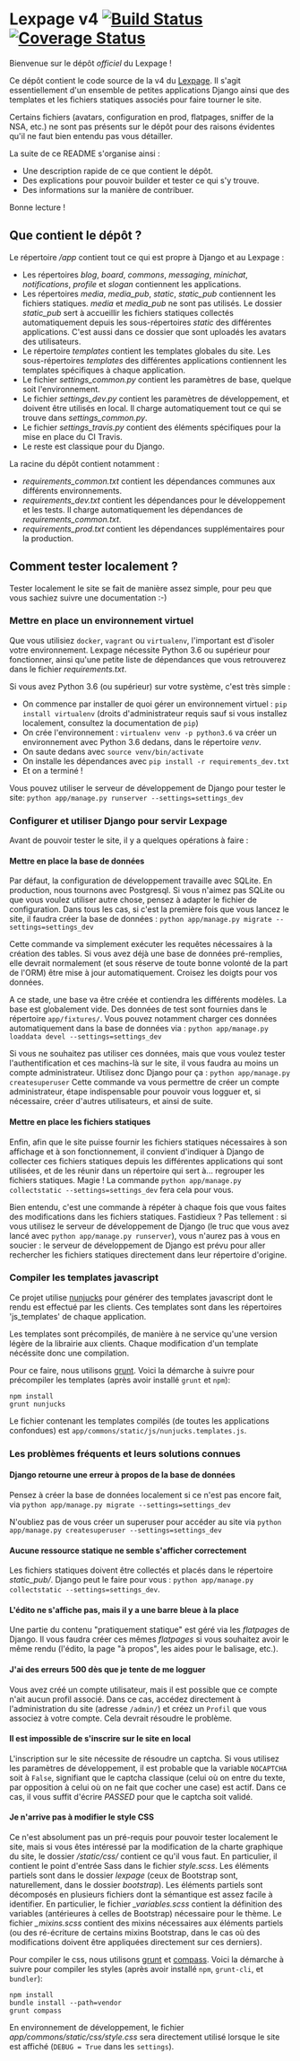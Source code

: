 # Lexpage v4 [![Build Status](https://travis-ci.org/AlexandreDecan/Lexpage.svg?branch=master)](https://travis-ci.org/AlexandreDecan/Lexpage)  [![Coverage Status](https://coveralls.io/repos/AlexandreDecan/Lexpage/badge.svg?branch=master&service=github)](https://coveralls.io/github/AlexandreDecan/Lexpage?branch=master)

Bienvenue sur le dépôt *officiel* du Lexpage ! 

Ce dépôt contient le code source de la v4 du [Lexpage](http://www.lexpage.net).
Il s'agit essentiellement d'un ensemble de petites applications Django ainsi que des templates et les fichiers statiques
associés pour faire tourner le site. 

Certains fichiers (avatars, configuration en prod, flatpages, sniffer de la NSA, etc.) ne sont pas présents sur
le dépôt pour des raisons évidentes qu'il ne faut bien entendu pas vous détailler.

La suite de ce README s'organise ainsi : 
 - Une description rapide de ce que contient le dépôt. 
 - Des explications pour pouvoir builder et tester ce qui s'y trouve.
 - Des informations sur la manière de contribuer.
 
Bonne lecture !


## Que contient le dépôt ?

Le répertoire */app* contient tout ce qui est propre à Django et au Lexpage : 
 - Les répertoires *blog*, *board*, *commons*, *messaging*, *minichat*, *notifications*, *profile* et *slogan*
   contiennent les applications.
 - Les répertoires *media*, *media_pub*, *static*, *static_pub* contiennent les fichiers statiques. *media* et
   *media_pub* ne sont pas utilisés. Le dossier *static_pub* sert à accueillir les fichiers statiques collectés
   automatiquement depuis les sous-répertoires *static* des différentes applications. C'est aussi dans ce dossier
   que sont uploadés les avatars des utilisateurs. 
 - Le répertoire *templates* contient les templates globales du site. Les sous-répertoires *templates* des différentes
   applications contiennent les templates spécifiques
   à chaque application.
 - Le fichier *settings_common.py* contient les paramètres de base, quelque soit l'environnement.
 - Le fichier *settings_dev.py* contient les paramètres de développement, et doivent être utilisés en local.
   Il charge automatiquement tout ce qui se trouve dans *settings_common.py*.
 - Le fichier *settings_travis.py* contient des éléments spécifiques pour la mise en place du CI Travis.
 - Le reste est classique pour du Django.
  
La racine du dépôt contient notamment :
 - *requirements_common.txt* contient les dépendances communes aux différents environnements.
 - *requirements_dev.txt* contient les dépendances pour le développement et les tests.
   Il charge automatiquement les dépendances de *requirements_common.txt*.
 - *requirements_prod.txt* contient les dépendances supplémentaires pour la production.
 
 
## Comment tester localement ?

Tester localement le site se fait de manière assez simple, pour peu que vous sachiez suivre une documentation :-)

### Mettre en place un environnement virtuel

Que vous utilisiez `docker`, `vagrant` ou `virtualenv`, l'important est d'isoler votre environnement.
Lexpage nécessite Python 3.6 ou supérieur pour fonctionner, ainsi qu'une petite liste de dépendances que
vous retrouverez dans le fichier *requirements.txt*.

Si vous avez Python 3.6 (ou supérieur) sur votre système, c'est très simple :
 - On commence par installer de quoi gérer un environnement virtuel : `pip install virtualenv` (droits d'administrateur
 requis sauf si vous installez localement, consultez la documentation de `pip`)
 - On crée l'environnement : `virtualenv venv -p python3.6` va créer un environnement avec Python 3.6 dedans,
   dans le répertoire *venv*.
 - On saute dedans avec `source venv/bin/activate`
 - On installe les dépendances avec `pip install -r requirements_dev.txt`
 - Et on a terminé !

Vous pouvez utiliser le serveur de développement de Django pour tester le site:
`python app/manage.py runserver --settings=settings_dev`

### Configurer et utiliser Django pour servir Lexpage

Avant de pouvoir tester le site, il y a quelques opérations à faire :

#### Mettre en place la base de données

Par défaut, la configuration de développement travaille avec SQLite. En production, nous tournons avec Postgresql.
Si vous n'aimez pas SQLite ou que vous voulez utiliser autre chose, pensez à adapter le fichier de configuration.
Dans tous les cas, si c'est la première fois que vous lancez le site, il faudra créer la base de données :
`python app/manage.py migrate --settings=settings_dev`

Cette commande va simplement exécuter les requêtes nécessaires à la création des tables.
Si vous avez déjà une base de données pré-remplies, elle devrait normalement (et sous réserve de toute bonne volonté
de la part de l'ORM) être mise à jour automatiquement. Croisez les doigts pour vos données.

A ce stade, une base va être créée et contiendra les différents modèles. La base est globalement vide.
Des données de test sont fournies dans le répertoire `app/fixtures/`.
Vous pouvez notamment charger ces données automatiquement dans la base de données via :
`python app/manage.py loaddata devel --settings=settings_dev`

Si vous ne souhaitez pas utiliser ces données, mais que vous voulez tester l'authentification et ces machins-là sur
le site, il vous faudra au moins un compte administrateur. Utilisez donc Django pour ça :
`python app/manage.py createsuperuser`
Cette commande va vous permettre de créer un compte administrateur, étape indispensable pour pouvoir vous logguer et,
si nécessaire, créer d'autres utilisateurs, et ainsi de suite.

#### Mettre en place les fichiers statiques

Enfin, afin que le site puisse fournir les fichiers statiques nécessaires à son affichage et à son fonctionnement,
il convient d'indiquer à Django de collecter ces fichiers statiques depuis les différentes applications qui sont
utilisées, et de les réunir dans un répertoire qui sert à... regrouper les fichiers statiques. Magie !
La commande `python app/manage.py collectstatic --settings=settings_dev` fera cela pour vous.

Bien entendu, c'est une commande à répéter à chaque fois que vous faites des modifications dans les fichiers statiques.
Fastidieux ? Pas tellement : si vous utilisez le serveur de développement de Django (le truc que vous avez lancé
avec `python app/manage.py runserver`), vous n'aurez pas à vous en soucier : le serveur de développement de Django
est prévu pour aller rechercher les fichiers statiques directement dans leur répertoire d'origine.

### Compiler les templates javascript

Ce projet utilise [nunjucks](https://mozilla.github.io/nunjucks/) pour générer
des templates javascript dont le rendu est effectué par les clients. Ces
templates sont dans les répertoires 'js_templates' de chaque application.

Les templates sont précompilés, de manière à ne service qu'une version légère de
la librairie aux clients. Chaque modification d'un template nécéssite donc une
compilation.

Pour ce faire, nous utilisons [grunt](http://gruntjs.com/). Voici la démarche à
suivre pour précompiler les templates (après avoir installé `grunt` et `npm`):

```
npm install
grunt nunjucks
```

Le fichier contenant les templates compilés (de toutes les applications
confondues) est `app/commons/static/js/nunjucks.templates.js`.

### Les problèmes fréquents et leurs solutions connues

#### Django retourne une erreur à propos de la base de données

Pensez à créer la base de données localement si ce n'est pas encore fait,
via `python app/manage.py migrate --settings=settings_dev`

N'oubliez pas de vous créer un superuser pour accéder au site via `python app/manage.py createsuperuser --settings=settings_dev`


#### Aucune ressource statique ne semble s'afficher correctement

Les fichiers statiques doivent être collectés et placés dans le répertoire *static_pub/*.
Django peut le faire pour vous : `python app/manage.py collectstatic --settings=settings_dev`.


#### L'édito ne s'affiche pas, mais il y a une barre bleue à la place

Une partie du contenu "pratiquement statique" est géré via les *flatpages* de Django.
Il vous faudra créer ces mêmes *flatpages* si vous souhaitez avoir le même rendu (l'édito, la
page "à propos", les aides pour le balisage, etc.).


#### J'ai des erreurs 500 dès que je tente de me logguer

Vous avez créé un compte utilisateur, mais il est possible que ce compte n'ait aucun profil
associé. Dans ce cas, accédez directement à l'administration du site (adresse `/admin/`) et créez
un `Profil` que vous associez à votre compte. Cela devrait résoudre le problème.

#### Il est impossible de s'inscrire sur le site en local

L'inscription sur le site nécessite de résoudre un captcha.
Si vous utilisez les paramètres de développement, il est probable que la variable `NOCAPTCHA`
soit à `False`, signifiant que le captcha classique (celui où on entre du texte, par opposition à
celui où on ne fait que cocher une case) est actif.
Dans ce cas, il vous suffit d'écrire *PASSED* pour que le captcha soit validé.

#### Je n'arrive pas à modifier le style CSS

Ce n'est absolument pas un pré-requis pour pouvoir tester localement le site, mais si vous êtes intéressé
par la modification de la charte graphique du site, le dossier */static/css/* contient ce qu'il vous faut.
En particulier, il contient le point d'entrée Sass dans le fichier *style.scss*.
Les éléments partiels sont dans le dossier *lexpage* (ceux de Bootstrap sont, naturellement, dans le dossier *bootstrap*).
Les éléments partiels sont décomposés en plusieurs fichiers dont la sémantique est assez facile à identifier.
En particulier, le fichier *_variables.scss* contient la définition des variables (antérieures à celles de Bootstrap)
nécessaire pour le thème. Le fichier *_mixins.scss* contient des mixins nécessaires aux éléments partiels
(ou des ré-écriture de certains mixins Bootstrap, dans le cas où des modifications doivent être appliquées
directement sur ces derniers).

Pour compiler le css, nous utilisons [grunt](http://gruntjs.com/) et
[compass](http://compass-style.org/). Voici la démarche à suivre pour compiler les
styles (après avoir installé `npm`, `grunt-cli`, et `bundler`):

```
npm install
bundle install --path=vendor
grunt compass
```

En environnement de développement, le fichier *app/commons/static/css/style.css* sera directement utilisé lorsque le
site est affiché (`DEBUG = True` dans les `settings`).
